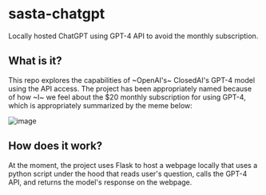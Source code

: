 # sasta-chatgpt
Locally hosted ChatGPT using GPT-4 API to avoid the monthly subscription.

## What is it?
This repo explores the capabilities of ~OpenAI's~ ClosedAI's GPT-4 model using the API access. The project has been appropriately named because of how ~I~ we feel about the $20 monthly subscription for using GPT-4, which is appropriately summarized by the meme below:

![image](https://user-images.githubusercontent.com/29841730/230690323-e861158b-f09e-41de-93fa-1cd866423642.png)

## How does it work?
At the moment, the project uses Flask to host a webpage locally that uses a python script under the hood that reads user's question, calls the GPT-4 API, and returns the model's response on the webpage.
